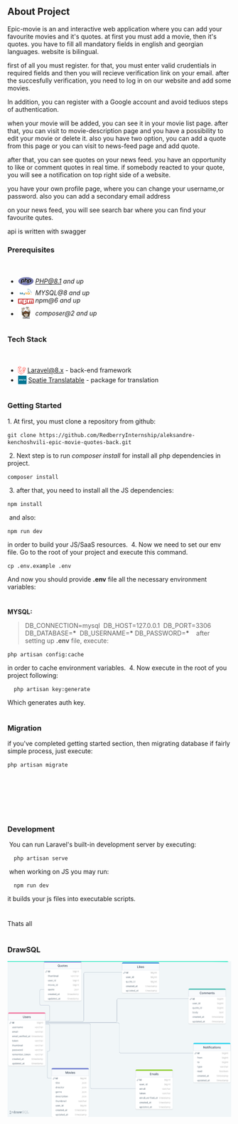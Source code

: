 ## About Project

Epic-movie is an and interactive web application where you can add your favourite movies and it's quotes. at first you must add a movie, then it's quotes. you have to fill all mandatory fields in english and georgian languages. website is bilingual.

first of all you must register. for that, you must enter valid crudentials in required fields and then you will recieve verification link on your email. after the succesfully verification, you need to log in on our website and add some movies.

In addition, you can register with a Google account and avoid tediuos steps of authentication.

when your movie will be added, you can see it in your movie list page. after that, you can visit to movie-description page and you have a possibility to edit your movie or delete it. also you have two option, you can add a quote from this page or you can visit to news-feed page and add quote.

after that, you can see quotes on your news feed. you have an opportunity to like or comment quotes in real time. if somebody reacted to your quote, you will see a notification on top right side of a website.

you have your own profile page, where you can change your username,or password. also you can add a secondary email address

on your news feed, you will see search bar where you can find your favourite qutes.

api is written with swagger

### Prerequisites

​

-   <img src="readme/php.svg" width="35" style="position: relative; top: 4px" /> *PHP@8.1 and up*
-   <img src="readme/mysql.png" width="35" style="position: relative; top: 4px" /> _MYSQL@8 and up_
-   <img src="readme/npm.png" width="35" style="position: relative; top: 4px" /> _npm@6 and up_
-   <img src="readme/composer.png" width="35" style="position: relative; top: 6px" /> _composer@2 and up_

#

### Tech Stack

​

-   <img src="readme/laravel.png" height="18" style="position: relative; top: 4px" /> [Laravel@8.x](https://laravel.com/docs/6.x) - back-end framework
    ​
-   <img src="readme/spatie.png" height="19" style="position: relative; top: 4px" /> [Spatie Translatable](https://github.com/spatie/laravel-translatable) - package for translation
    ​

#

### Getting Started

1\. At first, you must clone a repository from github:

```
git clone https://github.com/RedberryInternship/aleksandre-kenchoshvili-epic-movie-quotes-back.git
```

​
2\. Next step is to run _composer install_ for install all php dependencies in project.

```
composer install
```

​
3\. after that, you need to install all the JS dependencies:

```
npm install
```

​
and also:

```
npm run dev
```

in order to build your JS/SaaS resources.
​
4\. Now we need to set our env file. Go to the root of your project and execute this command.

```
cp .env.example .env
```

And now you should provide **.env** file all the necessary environment variables:
​

#

**MYSQL:**

> DB_CONNECTION=mysql
> ​
> DB_HOST=127.0.0.1
> ​
> DB_PORT=3306
> ​
> DB_DATABASE=**\***
> ​
> DB_USERNAME=**\***
> ​
> DB_PASSWORD=**\***
> ​
> ​
> ​
> after setting up **.env** file, execute:

```
php artisan config:cache
```

in order to cache environment variables.
​
4\. Now execute in the root of you project following:

```
  php artisan key:generate
```

Which generates auth key.

#

### Migration

if you've completed getting started section, then migrating database if fairly simple process, just execute:

```
php artisan migrate
```

​

#

​
​

#

### Development

​
You can run Laravel's built-in development server by executing:
​

```
  php artisan serve
```

​
when working on JS you may run:
​

```
  npm run dev
```

it builds your js files into executable scripts.

#

Thats all
​

#

### DrawSQL

<img src="readme/drawSQL.png" /> 
​
